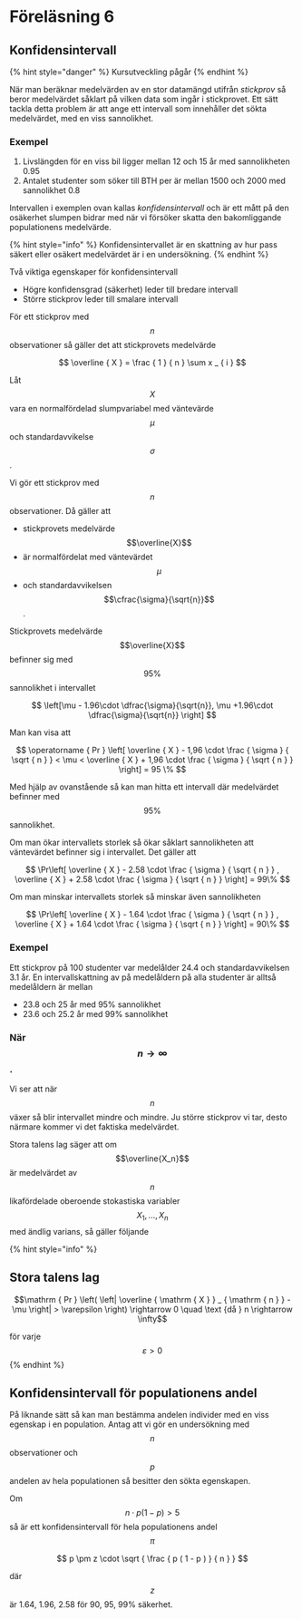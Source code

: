 # Föreläsning 6

## Konfidensintervall

{% hint style="danger" %}
Kursutveckling pågår
{% endhint %}



När man beräknar medelvärden av en stor datamängd utifrån _stickprov_ så beror medelvärdet såklart på vilken data som ingår i stickprovet. Ett sätt tackla detta problem är att ange ett intervall som innehåller det sökta medelvärdet, med en viss sannolikhet.

### Exempel

1. Livslängden för en viss bil ligger mellan 12 och 15 år med sannolikheten 0.95
2. Antalet studenter som söker till BTH per är mellan 1500 och 2000 med sannolikhet 0.8

Intervallen i exemplen ovan kallas _konfidensintervall_ och är ett mått på den osäkerhet slumpen bidrar med när vi försöker skatta den bakomliggande populationens medelvärde.

{% hint style="info" %}
Konfidensintervallet är en skattning av hur pass säkert eller osäkert medelvärdet är i en undersökning.
{% endhint %}

Två viktiga egenskaper för konfidensintervall

* Högre konfidensgrad \(säkerhet\) leder till bredare intervall
* Större stickprov leder till smalare intervall

För ett stickprov med $$n$$ observationer så gäller det att stickprovets medelvärde

$$
\overline { X } = \frac { 1 } { n } \sum x _ { i }
$$

Låt $$X$$ vara en normalfördelad slumpvariabel med väntevärde $$\mu$$ och standardavvikelse $$\sigma$$. 

Vi gör ett stickprov med $$n$$ observationer. Då gäller att

* stickprovets medelvärde $$\overline{X}$$ 
* är normalfördelat med väntevärdet $$\mu$$ 
* och standardavvikelsen $$\cfrac{\sigma}{\sqrt{n}}$$ .

Stickprovets medelvärde $$\overline{X}$$ befinner sig med $$95\%$$ sannolikhet i intervallet

$$
\left[\mu - 1.96\cdot \dfrac{\sigma}{\sqrt{n}}, \mu +1.96\cdot \dfrac{\sigma}{\sqrt{n}} \right]
$$

Man kan visa att

$$
\operatorname { Pr } \left[ \overline { X } - 1,96 \cdot \frac { \sigma } { \sqrt { n } } < \mu < \overline { X } + 1,96 \cdot \frac { \sigma } { \sqrt { n } } \right] = 95 \%
$$

Med hjälp av ovanstående så kan man hitta ett intervall där medelvärdet befinner med $$95\%$$ sannolikhet.

Om man ökar intervallets storlek så ökar såklart sannolikheten att väntevärdet befinner sig i intervallet. Det gäller att

$$
\Pr\left[ \overline { X } - 2.58 \cdot \frac { \sigma } { \sqrt { n } } , \overline { X } + 2.58 \cdot \frac { \sigma } { \sqrt { n } } \right] = 99\%
$$

Om man minskar intervallets storlek så minskar även sannolikheten

$$
\Pr\left[ \overline { X } - 1.64 \cdot \frac { \sigma } { \sqrt { n } } , \overline { X } + 1.64 \cdot \frac { \sigma } { \sqrt { n } } \right] = 90\%
$$

### Exempel

Ett stickprov på 100 studenter var medelålder 24.4 och standardavvikelsen 3.1 år. En intervallskattning av  på medelåldern på alla studenter är alltså medelåldern är mellan 

* 23.8 och 25 år med 95% sannolikhet
* 23.6 och 25.2 år med 99% sannolikhet

### När $$n \to \infty$$.

Vi ser att när $$n$$ växer så blir intervallet mindre och mindre. Ju större stickprov vi tar, desto närmare kommer vi det faktiska medelvärdet.

Stora talens lag säger att om $$\overline{X_n}$$ är medelvärdet av $$n$$ likafördelade oberoende stokastiska variabler $$X_1, . . . , X_n$$ med ändlig varians, så gäller följande

{% hint style="info" %}
## Stora talens lag

$$\mathrm { Pr } \left( \left| \overline { \mathrm { X } } _ { \mathrm { n } } - \mu  \right| > \varepsilon \right) \rightarrow 0 \quad \text {då } n \rightarrow \infty$$ 

för varje $$\varepsilon > 0$$ 
{% endhint %}

## Konfidensintervall för populationens andel

På liknande sätt så kan man bestämma andelen individer med en viss egenskap i en population. Antag att vi gör en undersökning med $$n$$ observationer och $$p$$ andelen av hela populationen så besitter den sökta egenskapen.

Om $$n\cdot p (1-p) > 5$$ så är ett konfidensintervall för hela populationens andel $$\pi$$ 

$$
p \pm z \cdot \sqrt { \frac { p ( 1 - p ) } { n } }
$$

där $$z$$ är 1.64, 1.96, 2.58 för 90, 95, 99% säkerhet.



